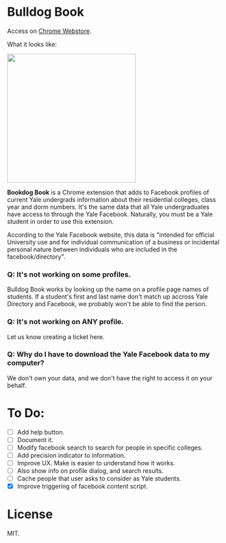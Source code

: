 
# Bulldog Book

Access on [Chrome Webstore](https://chrome.google.com/webstore/detail/bulldog-facebook/jnfmcjindkjnjmapjemigfinkhgieoik).

What it looks like:

<img src="http://i.imgur.com/lbSvhE0.png" alt="" height="300" />

**Bookdog Book** is a Chrome extension that adds to Facebook profiles of
current Yale undergrads information about their residential colleges, class
year and dorm numbers. It's the same data that all Yale undergraduates have
access to through the Yale Facebook. Naturally, you must be a Yale student
in order to use this extension.

According to the Yale Facebook website, this data is "intended for official
University use and for individual communication of a business or incidental
personal nature between individuals who are included in the facebook/directory".

### Q: It's not working on some profiles.

Bulldog Book works by looking up the name on a profile page names of students.
If a student's first and last name don't match up accross Yale Directory and
Facebook, we probably won't be able to find the person.

### Q: It's not working on ANY profile.

Let us know creating a ticket here.

### Q: Why do I have to download the Yale Facebook data to my computer?

We don't own your data, and we don't have the right to access it on your behalf.

# To Do:
- [ ] Add help button.
- [ ] Document it.
- [ ] Modify facebook search to search for people in specific colleges.
- [ ] Add precision indicator to information.
- [ ] Improve UX. Make is easier to understand how it works.
- [ ] Also show info on profile dialog, and search results.
- [ ] Cache people that user asks to consider as Yale students.
- [x] Improve triggering of facebook content script.

# License

MIT.
